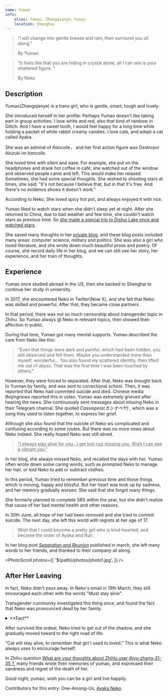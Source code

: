 ```yaml
---
name: Yumao
info:
    alias: Yumao, Zhangqianye，Yunyu
    location: Shanghai
---
```


> "I will change into gentle breeze and rain, then surround you all along."
>
> By Yumao


> "It feels like that you are hiding in crystal alone, all I can see is your shattered figure. "
>
> By Neko

## Description

Yumao(Zhangqianye) is a trans girl, who is gentle, smart, tough and lovely.

She introduced herself in her profile: Perhaps Yumao doesn't like taking part in group activities. I love white and red, also that kind of rainbow in Glitch. And I have a sweet tooth, I would feel happy for a long time while holding a packet of white rabbit creamy candies. I love cats, and adopt a cat called Ayaka.

She was an admiral of *Kancolle*， and her first action figure was Destroyor Akizuki im *kancolle*.

She loved time with silent and ease. For example, she put on the headphones and drank hot coffee in café, she watched out of the window and observed people came and left. This would make her relaxed. Sometimes, she had some special thoughts. She wished to shooting stars at times, she said: "It's not because I believe that, but in that it's free. And there's no evidence shows it doesn't work."

According to Neko, She loved spicy hot pot, and always enjoyed it with rice.

Yumao liked to watch stars when she didn't sleep yet at night. After she returned to China, due to bad weather and few time, she couldn't watch stars as previous time. So [she made a special trip to Dishui Lake once and watched stars](https://web.archive.org/web/20210517104313/https://oao.moe/archives/834/).

She saved many thoughts in her [private blog](https://web.archive.org/web/20210420170241/https://oao.moe/archives/), and these blog posts included many areas: computer science, military and politics. She was also a girl who loved literature, and she wrote down much beautiful prose and poetry. Of course, she record daily life in her blog, and we can still see her story, her experience, and her train of thoughts.

## Experience

Yumao once studied abroad in the US, then she backed to Shanghai to continue her study in unisersity.

In 2017, she encountered Neko in Twitter(Now X), and she felt that Neko was skilled and powerful. After that, they became close partners.

In that period, there was not so much censorship about transgender topic in Zhihu. So Yumao always @ Neko in relevant topics, then showed their affection in public.

During that time, Yumao got many mental supports. Yumao described the care from Neko like this:

> "Even that things were dark and painful, which had been hidden, you still observed and felt them. Maybe you understanded more then myself, wonderful... You also found my scattered identity, then lifted me out of abyss. That was the first time I was been touched by others."

However, they were forced to separated. After that, Neko was brought back to Yunnan by family, and was sent to correctional school. Then, it was reported that Neko had commited suicide and died. Chinese media *Beijingnews* reported this in video. Yumao was extremely grieved after hearing the news. She continuously sent messages about missing Neko in their Telegram channal. She quoted *Cassiopeia(カシオペヤ)* , which was a song they used to listen together, to express her grief.

Although she also found that the suicide of Neko ws complicated and confusing according to some routes. But there was no more news about Neko indeed. She really hoped Neko was still alived.

> <abbr title="Another version: Only for you I stay alive... But you are not by my side. Isn't it?Wish you are still alive...">"I always stay alive for you...I get lost cuz missing you. Wish I can see a vibrant you."</abbr>

In her blog, she always missed Neko, and recalled the days with her. Yumao often wrote down some caring words, such as prompted Neko to manage her hair, or told Neko to add or subtract clothes.

In this period, Yumao tried to remember previous time and those things which is moving, happy and blissful. But her heart was took up by sadness, and her memory gradually worsen. She said that she forgot many things.

She formerly planned to complete SRS within the year, but she didn't realize that cause of her bad mental health and other reasons.

In 30th June, all hope of her had been removed and she tried to commit suicide. The next day, she left this world  with regrets at her age of 17.

> Wish that I could become a pretty girl who is kind-hearted, and become the sister of Ayaka and Ruri.

In her blog post *[Separation and Reunion](https://web.archive.org/web/20210517104118/https://oao.moe/archives/948/)* published in march, she left many words to her friends, and thanked to their company all along. 

<PhotoScroll photos={[
    '${path}/photos/photo1.jpg',
]} />

## After Her Leaving

In fact, Neko didn't pass away. In Neko's email in 19th March, they still encouraged each other with the words "Must stay alive".

Transgender cummunity investigated this thing once, and found the fact that Neko was pronounced dead by her family.

<details>
<summary>**Fact**</summary>
Neko 和羽毛被迫在上海分开之后，被父母带回了云南昆明，而后在心理卫生中心住院治疗。

在这段时间里，Neko 一直想着要去寻找羽毛，于是在院外与家人吃饭的间隙尝试和羽毛联系，并说服了当值医生给自己开具出院证明。此举激怒了其家人。此后，家人索性假借送她去机场之名，将其开车送至昆明安宁市好孩子学校（以下简称「好孩子」）此后，Neko 被关入了 308 房间，也可以理解成小黑屋一样的存在。

在从308房间出来之后数日，由于 Neko 掌握着不错的计算机技术，加上此时宣传部门较为信任她，于是他们找到了 Neko，要求其帮助他们修理网络系统。Neko 在修复网络系统后迅速给羽毛发送了邮件。

随后，外界开始了对Neko父母的言论轰炸，新京报的记者也找到了好孩子，询问Neko的下落。

但是，Neko 的父母随后作出了惊人的决定，和其他人说已经把 Neko 从机构中带出，随后将 Neko 的户籍注销，并用哭腔在《新京报》的采访中对外界宣称 Neko 已于 3 月 24 日凌晨自杀。

> To commenmorate all the difficulties I suffered in the past two years
> 
> From 2018-03-16 22:31
>
>  To  2020-03-16 22:31
>
> Thanks to all your efforts in that period
>
> This is also, to remember all the things you experienced after we separted
>
> Also, for you in 2018-07-31
>
> Thank you everyone.
>
> Neko, at Telegram
</details>

After survived the ordeal, Neko tried to get out of the shadow, and she gradually moved toward to the right road of life.

"Cat will stay alive, to remember that girl I used to loved." This is what Neko always uses to encourage herself.

In Zhihu question [What are your thoughts about ZhiHu user @yu-zhang-31-35 ?](https://www.zhihu.com/question/284818437), many friends wrote their memories of yumao, and expressed their sandness and regret of the death of her.

Good night, yumao, wish you can be a girl and live happily.

Contributors for this entry: One-Among-Us, [Ayaka Neko](https://twitter.com/ayakaneko)

